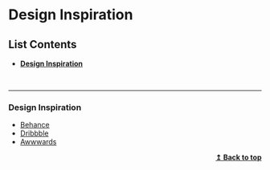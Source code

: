 # Design Inspiration

## List Contents

- **[Design Inspiration](#design-inspiration)**

<br>
<hr>

### Design Inspiration

- [Behance](https://www.behance.net/)
- [Dribbble](https://dribbble.com/)
- [Awwwards](https://www.awwwards.com/)


<p align="right">
    <b><a href="#list-contents">↥ Back to top</a></b>
</p>
